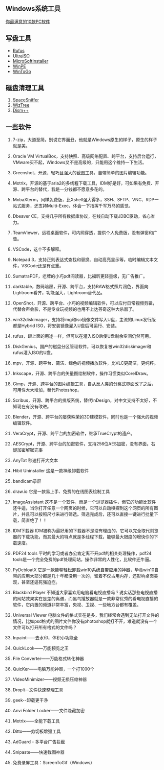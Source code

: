 ## Windows系统工具
[你最满意的10款PC软件](https://www.zhihu.com/question/469450888)

## 写盘工具
- [Rufus](http://rufus.ie/zh/)
- [UltralSO](https://www.ultraiso.com/download.html)
- [MicroSoftInstaller](https://www.microsoft.com/zh-cn/software-download/windows11)
- [WinPE](https://www.wepe.com.cn/)
- [WinToGo](https://www.disktool.cn/wintogo.html)

## 磁盘清理工具
1. [SpaceSniffer](https://www.fosshub.com)
2. [WizTree](https://www.diskanalyzer.com/)
3. [Dism++](https://www.chuyu.me/zh-Hans/index.html)

## 一些软件
1. 7-zip，大道至简，别说它界面丑，他就是Windows原生的样子，原生的样子就是美。
2. Oracle VM VirtualBox，支持快照、高级网络配置、跨平台，支持后台运行，VMware买不起，Windows又不是高级的，只能用这个维持一下生活。
3. Greenshot，开源、轻巧且强大的截图工具，自带简单的图片编辑功能。
4. Motrix，开源的基于aria2的多线程下载工具，IDM好是好，可如果有免费、开源、跨平台的替代，我是一分钱都不愿意多花的。
5. MobaXterm，同样免费版，比Xshell强大得多，SSH、SFTP、VNC、RDP一站式服务，还支持Multi-Exec，体会一下指挥千军万马的感觉。
6. Dbeaver CE，支持几乎所有数据库协议，在线自动下载JDBC驱动，省心省力。
7. TeamViewer，远程桌面软件，可内网穿透，提供个人免费版，没有弹窗和广告。
8. VSCode，这个不多解释。
9. Notepad 3，支持正则表达式查找和替换、自动高亮显示等，临时编辑文本文件，VSCode还是有点重。
10. SumatraPDF，老牌的小巧pdf阅读器，比福昕更轻量级，无广告推广。
11. darktable，数码暗房，开源、跨平台，支持RAW格式照片润色，界面向Lightroom看齐，功能强大，Lightroom替代品。
12. OpenShot，开源、跨平台、小巧的视频编辑软件，可以应付日常视频剪辑，代替会声会影，不是专业玩视频的也用不上达芬奇这种大杀器了。
13. win32diskimager，支持将img和iso镜像文件写入U盘，主流的Linux发行版都是Hybrid ISO，将安装镜像灌入U盘后可运行、安装。
14. rufus，跟上面的用途一样，但可以在灌入ISO后使U盘剩余空间仍然可用。
15. DiskGenius，国产的磁盘分区管理软件，可以恢复被win32diskimager和rufus灌入ISO的U盘。
16. mpv，开源、跨平台、简洁、绿色的视频播放软件，比VLC更简洁，更纯粹。
17. Inkscape，开源、跨平台的矢量图绘制软件，操作习惯类似CorelDraw。
18. Gimp，开源、跨平台的图片编辑工具，自从反人类的分离式界面改了之后，可用性大大增加，替代Photoshop。
19. Scribus，开源、跨平台的排版系统，替代InDesign，对中文支持不太好，不知现在有没有改进。
20. Blender，开源、跨平台的屡获殊荣的3D建模软件，同时也是一个强大的视频编辑软件。
21. VeraCrypt，开源、跨平台的加密软件，继承TrueCrypt的遗产。
22. AESCrypt，开源、跨平台的加密软件，支持256位AES加密，没有界面，右键加密解密完事

1. AnyTxt 秒速打开大文本
2. Hibit Uninstaller 这是一款神级卸载软件
3. bandicam录屏
4. draw.io 它是一款易上手、免费的在线图表绘制工具
5. ImageAssistant 这不是一个软件，而是一个浏览器插件，但它的功能比软件还牛逼，当你打开任意一个网页的时候，它可以自动嗅探到这个网页的所有图片，并且可以按照尺寸来进行筛选。筛选完成后，还可以直接一键进行批量下载，简直绝了！！
6. IDM下载器 IDM被称为最好用的下载器不是没有理由的，它可以完全取代浏览器的下载功能，而其最大的特点就是多线程下载，能够最大限度的增快你的下载速度。
7. PDF24 tools 平时的学习或者办公肯定离不开pdf的相关处理操作，pdf24 tools是一个完全免费的pdf处理网站，操作非常的人性化，比软件还牛逼。
8. PyDebloatX
它是一款能够轻松卸载win10系统自带应用的神器，毕竟win10自带的应用大部分都是几十年都没用一次的，留着不仅占用内存，还影响桌面美观，甚至还逼死强迫症。
9. Blackbird Player 不知道大家喜欢用电脑看电视直播吗？说实话那些电视直播的网站效果实在是差的离谱，而黑鸟播放器就是一款非常优秀的看电视直播的软件，它内置的频道非常丰富，央视、卫视、一些地方台都有覆盖。
10. Universal Viewer 电脑文件的格式实在是多，我们经常会遇到无法打开文件的情况，比如psd格式的图片文件你没有photoshop就打不开，难道就没有一个文件可以打开所有格式的文件吗？


1. Inpaint——去水印，体积小功能全
2. QuickLook——万能预览之王
3. File Converter——万能格式转化神器
4. QuicKer——电脑万能神器，一个打1000个
5. VideoMinimizer——视频无损压缩神器
6. Droplt--文件快速整理工具
7. geek--卸载更干净
8. Anvi Folder Locker——文件隐藏加密
9. Motrix——全能下载工具
10. Ditto——剪切板增强工具
11. AdGuard - 多平台广告拦截
12. Snipaste——快速截图神器
13. 免费录屏工具：ScreenToGif（Windows）